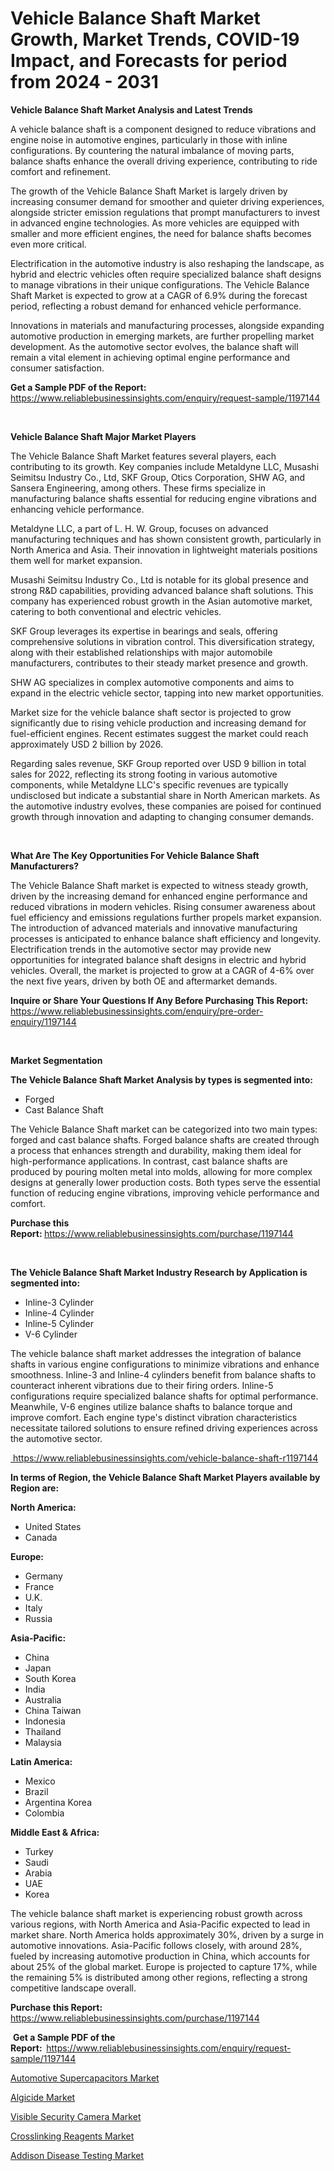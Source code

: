 <p><h1>Vehicle Balance Shaft Market Growth, Market Trends, COVID-19 Impact, and Forecasts for period from 2024 - 2031</h1></p><p><strong>Vehicle Balance Shaft Market Analysis and Latest Trends</strong></p>
<p><p>A vehicle balance shaft is a component designed to reduce vibrations and engine noise in automotive engines, particularly in those with inline configurations. By countering the natural imbalance of moving parts, balance shafts enhance the overall driving experience, contributing to ride comfort and refinement. </p><p>The growth of the Vehicle Balance Shaft Market is largely driven by increasing consumer demand for smoother and quieter driving experiences, alongside stricter emission regulations that prompt manufacturers to invest in advanced engine technologies. As more vehicles are equipped with smaller and more efficient engines, the need for balance shafts becomes even more critical. </p><p>Electrification in the automotive industry is also reshaping the landscape, as hybrid and electric vehicles often require specialized balance shaft designs to manage vibrations in their unique configurations. The Vehicle Balance Shaft Market is expected to grow at a CAGR of 6.9% during the forecast period, reflecting a robust demand for enhanced vehicle performance. </p><p>Innovations in materials and manufacturing processes, alongside expanding automotive production in emerging markets, are further propelling market development. As the automotive sector evolves, the balance shaft will remain a vital element in achieving optimal engine performance and consumer satisfaction.</p></p>
<p><strong>Get a Sample PDF of the Report:&nbsp;</strong> <a href="https://www.reliablebusinessinsights.com/enquiry/request-sample/1197144?utm_campaign=41&utm_medium=2&utm_source=Github&utm_content=ia&utm_term=04112024&utm_id=vehicle-balance-shaft">https://www.reliablebusinessinsights.com/enquiry/request-sample/1197144</a></p>
<p>&nbsp;</p>
<p><strong>Vehicle Balance Shaft Major Market Players</strong></p>
<p><p>The Vehicle Balance Shaft Market features several players, each contributing to its growth. Key companies include Metaldyne LLC, Musashi Seimitsu Industry Co., Ltd, SKF Group, Otics Corporation, SHW AG, and Sansera Engineering, among others. These firms specialize in manufacturing balance shafts essential for reducing engine vibrations and enhancing vehicle performance.</p><p>Metaldyne LLC, a part of L. H. W. Group, focuses on advanced manufacturing techniques and has shown consistent growth, particularly in North America and Asia. Their innovation in lightweight materials positions them well for market expansion.</p><p>Musashi Seimitsu Industry Co., Ltd is notable for its global presence and strong R&D capabilities, providing advanced balance shaft solutions. This company has experienced robust growth in the Asian automotive market, catering to both conventional and electric vehicles. </p><p>SKF Group leverages its expertise in bearings and seals, offering comprehensive solutions in vibration control. This diversification strategy, along with their established relationships with major automobile manufacturers, contributes to their steady market presence and growth.</p><p>SHW AG specializes in complex automotive components and aims to expand in the electric vehicle sector, tapping into new market opportunities. </p><p>Market size for the vehicle balance shaft sector is projected to grow significantly due to rising vehicle production and increasing demand for fuel-efficient engines. Recent estimates suggest the market could reach approximately USD 2 billion by 2026.</p><p>Regarding sales revenue, SKF Group reported over USD 9 billion in total sales for 2022, reflecting its strong footing in various automotive components, while Metaldyne LLC's specific revenues are typically undisclosed but indicate a substantial share in North American markets. As the automotive industry evolves, these companies are poised for continued growth through innovation and adapting to changing consumer demands.</p></p>
<p>&nbsp;</p>
<p><strong>What Are The Key Opportunities For Vehicle Balance Shaft Manufacturers?</strong></p>
<p><p>The Vehicle Balance Shaft market is expected to witness steady growth, driven by the increasing demand for enhanced engine performance and reduced vibrations in modern vehicles. Rising consumer awareness about fuel efficiency and emissions regulations further propels market expansion. The introduction of advanced materials and innovative manufacturing processes is anticipated to enhance balance shaft efficiency and longevity. Electrification trends in the automotive sector may provide new opportunities for integrated balance shaft designs in electric and hybrid vehicles. Overall, the market is projected to grow at a CAGR of 4-6% over the next five years, driven by both OE and aftermarket demands.</p></p>
<p><strong>Inquire or Share Your Questions If Any Before Purchasing This Report:</strong> <a href="https://www.reliablebusinessinsights.com/enquiry/pre-order-enquiry/1197144?utm_campaign=41&utm_medium=2&utm_source=Github&utm_content=ia&utm_term=04112024&utm_id=vehicle-balance-shaft">https://www.reliablebusinessinsights.com/enquiry/pre-order-enquiry/1197144</a></p>
<p>&nbsp;</p>
<p><strong>Market Segmentation</strong></p>
<p><strong>The Vehicle Balance Shaft Market Analysis by types is segmented into:</strong></p>
<p><ul><li>Forged</li><li>Cast Balance Shaft</li></ul></p>
<p><p>The Vehicle Balance Shaft market can be categorized into two main types: forged and cast balance shafts. Forged balance shafts are created through a process that enhances strength and durability, making them ideal for high-performance applications. In contrast, cast balance shafts are produced by pouring molten metal into molds, allowing for more complex designs at generally lower production costs. Both types serve the essential function of reducing engine vibrations, improving vehicle performance and comfort.</p></p>
<p><strong>Purchase this Report:&nbsp;</strong><a href="https://www.reliablebusinessinsights.com/purchase/1197144?utm_campaign=41&utm_medium=2&utm_source=Github&utm_content=ia&utm_term=04112024&utm_id=vehicle-balance-shaft">https://www.reliablebusinessinsights.com/purchase/1197144</a></p>
<p>&nbsp;</p>
<p><strong>The Vehicle Balance Shaft Market Industry Research by Application is segmented into:</strong></p>
<p><ul><li>Inline-3 Cylinder</li><li>Inline-4 Cylinder</li><li>Inline-5 Cylinder</li><li>V-6 Cylinder</li></ul></p>
<p><p>The vehicle balance shaft market addresses the integration of balance shafts in various engine configurations to minimize vibrations and enhance smoothness. Inline-3 and Inline-4 cylinders benefit from balance shafts to counteract inherent vibrations due to their firing orders. Inline-5 configurations require specialized balance shafts for optimal performance. Meanwhile, V-6 engines utilize balance shafts to balance torque and improve comfort. Each engine type's distinct vibration characteristics necessitate tailored solutions to ensure refined driving experiences across the automotive sector.</p></p>
<p><a href="https://www.reliablebusinessinsights.com/vehicle-balance-shaft-r1197144?utm_campaign=41&utm_medium=2&utm_source=Github&utm_content=ia&utm_term=04112024&utm_id=vehicle-balance-shaft">&nbsp;https://www.reliablebusinessinsights.com/vehicle-balance-shaft-r1197144</a></p>
<p><strong>In terms of Region, the Vehicle Balance Shaft Market Players available by Region are:</strong></p>
<p>
    <p> <strong> North America: </strong>
        <ul>
            <li>United States</li>
            <li>Canada</li>
        </ul>
        </p> 
    <p> <strong> Europe: </strong>
        <ul>
            <li>Germany</li>
            <li>France</li>
            <li>U.K.</li>
            <li>Italy</li>
            <li>Russia</li>
        </ul>
        </p> 
    <p> <strong> Asia-Pacific: </strong>
        <ul>
            <li>China</li>
            <li>Japan</li>
            <li>South Korea</li>
            <li>India</li>
            <li>Australia</li>
            <li>China Taiwan</li>
            <li>Indonesia</li>
            <li>Thailand</li>
            <li>Malaysia</li>
        </ul>
        </p> 
    <p> <strong> Latin America: </strong>
        <ul>
            <li>Mexico</li>
            <li>Brazil</li>
            <li>Argentina Korea</li>
            <li>Colombia</li>
        </ul>
        </p> 
    <p> <strong> Middle East & Africa: </strong>
        <ul>
            <li>Turkey</li>
            <li>Saudi</li>
            <li>Arabia</li>
            <li>UAE</li>
            <li>Korea</li>
        </ul>
    </p>
    </p>
<p><p>The vehicle balance shaft market is experiencing robust growth across various regions, with North America and Asia-Pacific expected to lead in market share. North America holds approximately 30%, driven by a surge in automotive innovations. Asia-Pacific follows closely, with around 28%, fueled by increasing automotive production in China, which accounts for about 25% of the global market. Europe is projected to capture 17%, while the remaining 5% is distributed among other regions, reflecting a strong competitive landscape overall.</p></p>
<p><strong>Purchase this Report: </strong><a href="https://www.reliablebusinessinsights.com/purchase/1197144?utm_campaign=41&utm_medium=2&utm_source=Github&utm_content=ia&utm_term=04112024&utm_id=vehicle-balance-shaft">https://www.reliablebusinessinsights.com/purchase/1197144</a></p>
<p>&nbsp;<strong>Get a Sample PDF of the Report:&nbsp;&nbsp;</strong><a href="https://www.reliablebusinessinsights.com/enquiry/request-sample/1197144?utm_campaign=41&utm_medium=2&utm_source=Github&utm_content=ia&utm_term=04112024&utm_id=vehicle-balance-shaft">https://www.reliablebusinessinsights.com/enquiry/request-sample/1197144</a></p>
<p><strong></strong></p>
<p><p><a href="https://github.com/lambertr3e8v/Market-Research-Report-List-1/blob/main/automotive-supercapacitors-market.md?utm_campaign=41&utm_medium=2&utm_source=Github&utm_content=ia&utm_term=04112024&utm_id=vehicle-balance-shaft">Automotive Supercapacitors Market</a></p><p><a href="https://medium.com/@elinor9mppa/algicide-market-outlook-current-assessment-and-future-projections-2024-2031-df27f7a0d9a8?utm_campaign=41&utm_medium=2&utm_source=Github&utm_content=ia&utm_term=04112024&utm_id=vehicle-balance-shaft">Algicide Market</a></p><p><a href="https://www.linkedin.com/pulse/booming-visible-security-camera-market-sector-analysis-growth-dkpwf?utm_campaign=41&utm_medium=2&utm_source=Github&utm_content=ia&utm_term=04112024&utm_id=vehicle-balance-shaft">Visible Security Camera Market</a></p><p><a href="https://medium.com/@cairotmbrowne3cq/the-global-crosslinking-reagents-market-is-a-dynamic-and-growing-industry-9cdb88d813db?utm_campaign=41&utm_medium=2&utm_source=Github&utm_content=ia&utm_term=04112024&utm_id=vehicle-balance-shaft">Crosslinking Reagents Market</a></p><p><a href="https://issuu.com/reportprime-2/docs/addison-disease-testing-market-size_2be1cc51328141?utm_campaign=41&utm_medium=2&utm_source=Github&utm_content=ia&utm_term=04112024&utm_id=vehicle-balance-shaft">Addison Disease Testing Market</a></p></p>